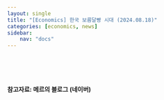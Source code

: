 ```yaml
---
layout: single
title: "[Economics] 한국 보름달빵 시대 (2024.08.18)"
categories: [economics, news]
sidebar:
    nav: "docs"
---
```


## 


<br/>
<br/>

#### 참고자료: 메르의 블로그 (네이버) 